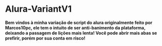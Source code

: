 # Alura-VariantV1

**Bem vindos à minha variação de script do alura originalmente feito por Marcos10pc, ele tem o intuito de ser anti-banimento da plataforma, deixando a passagem de lições mais lenta! Você pode abrir mais abas se prefirir, porém por sua conta em risco!**

